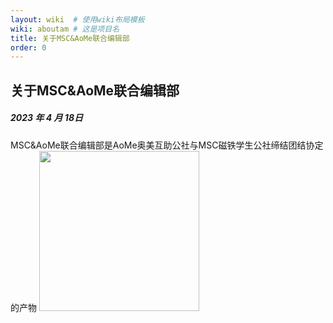```yaml
---
layout: wiki  # 使用wiki布局模板
wiki: aboutam # 这是项目名
title: 关于MSC&AoMe联合编辑部
order: 0
---
```

## 关于MSC&AoMe联合编辑部
##### 2023 年 4 月 18日
MSC&AoMe联合编辑部是AoMe奥美互助公社与MSC磁铁学生公社缔结团结协定的产物
<img src="https://msc-a.netlify.app/medias/logo.svg" width=256 height=256 />
